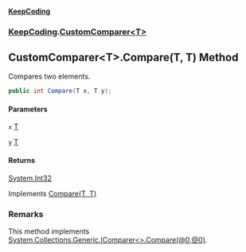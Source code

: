 #### [KeepCoding](index.md 'index')
### [KeepCoding](KeepCoding.md 'KeepCoding').[CustomComparer&lt;T&gt;](CustomComparer.T..md 'KeepCoding.CustomComparer&lt;T&gt;')
## CustomComparer&lt;T&gt;.Compare(T, T) Method
Compares two elements.
```csharp
public int Compare(T x, T y);
```
#### Parameters
<a name='KeepCoding.CustomComparer.T..Compare(T.T).x'></a>
`x` [T](CustomComparer.T..md#KeepCoding.CustomComparer.T..T 'KeepCoding.CustomComparer&lt;T&gt;.T')  
  
<a name='KeepCoding.CustomComparer.T..Compare(T.T).y'></a>
`y` [T](CustomComparer.T..md#KeepCoding.CustomComparer.T..T 'KeepCoding.CustomComparer&lt;T&gt;.T')  
  
#### Returns
[System.Int32](https://docs.microsoft.com/en-us/dotnet/api/System.Int32 'System.Int32')  

Implements [Compare(T, T)](https://docs.microsoft.com/en-us/dotnet/api/System.Collections.Generic.IComparer-1.Compare#System_Collections_Generic_IComparer_1_Compare__0,_0_ 'System.Collections.Generic.IComparer`1.Compare(`0,`0)')  
### Remarks
This method implements [System.Collections.Generic.IComparer&lt;&gt;.Compare(@0,@0)](https://docs.microsoft.com/en-us/dotnet/api/System.Collections.Generic.IComparer-1.Compare#System_Collections_Generic_IComparer_1_Compare__0,_0_ 'System.Collections.Generic.IComparer`1.Compare(`0,`0)').
